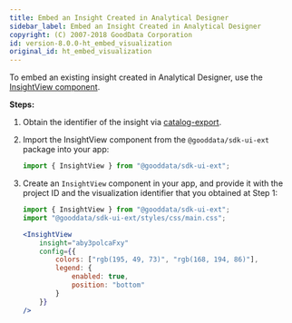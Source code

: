 ```yaml
---
title: Embed an Insight Created in Analytical Designer
sidebar_label: Embed an Insight Created in Analytical Designer
copyright: (C) 2007-2018 GoodData Corporation
id: version-8.0.0-ht_embed_visualization
original_id: ht_embed_visualization
---
```


To embed an existing insight created in Analytical Designer, use the [InsightView component](10_vis__insight_view.md).

**Steps:**

1. Obtain the identifier of the insight via [catalog-export](02_start__catalog_export.md).

2. Import the InsightView component from the `@gooddata/sdk-ui-ext` package into your app:
    ```javascript
    import { InsightView } from "@gooddata/sdk-ui-ext";
    ```

3. Create an `InsightView` component in your app, and provide it with the project ID and the visualization identifier that you obtained at Step 1:
    ```jsx
    import { InsightView } from "@gooddata/sdk-ui-ext";
    import "@gooddata/sdk-ui-ext/styles/css/main.css";

    <InsightView
        insight="aby3polcaFxy"
        config={{
            colors: ["rgb(195, 49, 73)", "rgb(168, 194, 86)"],
            legend: {
                enabled: true,
                position: "bottom"
            }
        }}
    />
    ```
